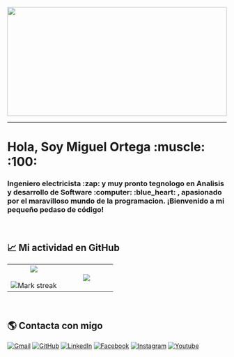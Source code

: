 <p align="left">
  <img src="https://github.com/KhadaJhiin/KhadaJhiin/assets/88953367/79d64a3f-0b25-4cc6-8ab3-002d80fff0f5" height="250" width="100%" />
</p>

------------------
<h1 align="left">Hola, Soy Miguel Ortega :muscle: :100: </h1>

<h3 align="left">Ingeniero electricista :zap: y muy pronto tegnologo en Analisis y desarrollo de Software :computer: :blue_heart: , apasionado por el maravilloso mundo de la programacion. ¡Bienvenido a mi pequeño pedaso de código!</h3>
&emsp;

## 📈 Mi actividad en GitHub

<!--- stats & Trophy (start) -->
<p align="center">
  <!--- stats (start) -->
<table align="center">
<tr border="none">
<td width="50%" align="center">
  
  <img  align="center"  src="https://github-readme-stats.vercel.app/api?username=KhadaJhiin&theme=dark&show_icons=true&count_private=true" />
  <br></br>
  <img  title="🔥 Get streak stats for your profile at git.io/streak-stats" alt="Mark streak" src="https://github-readme-streak-stats.herokuapp.com/?user=KhadaJhiin&theme=dark&hide_border=false" /> 
</td>

<td width="50%" align="center">

  <img  align="center"  src="https://github-readme-stats.anuraghazra1.vercel.app/api/top-langs/?username=KhadaJhiin&theme=dark&hide_border=false&no-bg=true&no-frame=true&langs_count=10"/>
  
  </td>
</tr>
</table>
&emsp;

## :earth_americas: Contacta con migo
<p align="left">
	<a href="mailto:jose.miguel.ortega.g@gmail.com"><img src="https://img.icons8.com/bubbles/50/000000/gmail.png" alt="Gmail"/></a>
	<a href="https://github.com/Candida18"><img src="https://img.icons8.com/bubbles/50/000000/github.png" alt="GitHub"/></a>
	<a href="https://linkedin.com/in/candida-ruth-noronha-b019101ab"><img src="https://img.icons8.com/bubbles/50/000000/linkedin.png" alt="LinkedIn"/></a>
	<a href="https://www.facebook.com/candida.noronha.77"><img src="https://img.icons8.com/bubbles/50/000000/facebook-new.png" alt="Facebook"/></a>
	<a href="https://instagram.com/candyyyy__18"><img src="https://img.icons8.com/bubbles/50/000000/instagram.png" alt="Instagram"/></a>
	<a href="https://www.youtube.com/channel/UC7V1Gm8V0kRLp_EHB8aDj2A"><img src="https://img.icons8.com/bubbles/50/000000/youtube.png" alt="Youtube"/></a>	
</p>



